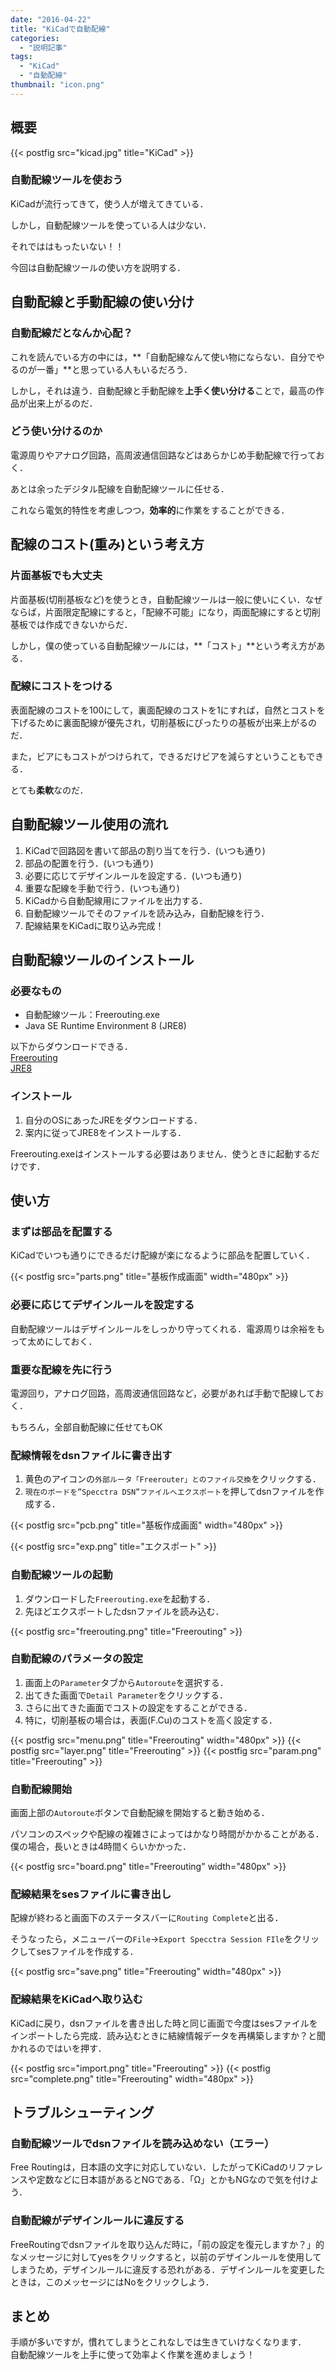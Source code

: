 ```yaml
---
date: "2016-04-22"
title: "KiCadで自動配線"
categories:
  - "説明記事"
tags:
  - "KiCad"
  - "自動配線"
thumbnail: "icon.png"
---
```


## 概要

{{< postfig src="kicad.jpg" title="KiCad" >}}

### 自動配線ツールを使おう

KiCadが流行ってきて，使う人が増えてきている．

しかし，自動配線ツールを使っている人は少ない．

それでははもったいない！！

今回は自動配線ツールの使い方を説明する．
<!--more-->

## 自動配線と手動配線の使い分け

### 自動配線だとなんか心配？

これを読んでいる方の中には，**「自動配線なんて使い物にならない．自分でやるのが一番」**と思っている人もいるだろう．

しかし，それは違う．自動配線と手動配線を**上手く使い分ける**ことで，最高の作品が出来上がるのだ．

### どう使い分けるのか

電源周りやアナログ回路，高周波通信回路などはあらかじめ手動配線で行っておく．

あとは余ったデジタル配線を自動配線ツールに任せる．

これなら電気的特性を考慮しつつ，**効率的**に作業をすることができる．

## 配線のコスト(重み)という考え方

### 片面基板でも大丈夫

片面基板(切削基板など)を使うとき，自動配線ツールは一般に使いにくい．なぜならば，片面限定配線にすると，「配線不可能」になり，両面配線にすると切削基板では作成できないからだ．

しかし，僕の使っている自動配線ツールには，**「コスト」**という考え方がある．

### 配線にコストをつける

表面配線のコストを100にして，裏面配線のコストを1にすれば，自然とコストを下げるために裏面配線が優先され，切削基板にぴったりの基板が出来上がるのだ．

また，ビアにもコストがつけられて，できるだけビアを減らすということもできる．

とても**柔軟**なのだ．

## 自動配線ツール使用の流れ

  1. KiCadで回路図を書いて部品の割り当てを行う．(いつも通り)
  1. 部品の配置を行う．(いつも通り)
  1. 必要に応じてデザインルールを設定する．(いつも通り)
  1. 重要な配線を手動で行う．(いつも通り)
  1. KiCadから自動配線用にファイルを出力する．
  1. 自動配線ツールでそのファイルを読み込み，自動配線を行う．
  1. 配線結果をKiCadに取り込み完成！

## 自動配線ツールのインストール

### 必要なもの

  * 自動配線ツール：Freerouting.exe
  * Java SE Runtime Environment 8 (JRE8)

以下からダウンロードできる．  
[Freerouting](https://github.com/freerouting/freerouting/raw/master/binaries/FreeRouting.exe)  
[JRE8](http://www.oracle.com/technetwork/java/javase/downloads/jre8-downloads-2133155.html)  

### インストール

  1. 自分のOSにあったJREをダウンロードする．
  1. 案内に従ってJRE8をインストールする．

Freerouting.exeはインストールする必要はありません．使うときに起動するだけです．

## 使い方

### まずは部品を配置する

KiCadでいつも通りにできるだけ配線が楽になるように部品を配置していく．

{{< postfig src="parts.png" title="基板作成画面" width="480px" >}}

### 必要に応じてデザインルールを設定する

自動配線ツールはデザインルールをしっかり守ってくれる．電源周りは余裕をもって太めにしておく．

### 重要な配線を先に行う

電源回り，アナログ回路，高周波通信回路など，必要があれば手動で配線しておく．

もちろん，全部自動配線に任せてもOK

### 配線情報をdsnファイルに書き出す

  1. 黄色のアイコンの`外部ルータ「Freerouter」とのファイル交換`をクリックする．
  1. `現在のボードを”Specctra DSN”ファイルへエクスポート`を押してdsnファイルを作成する．

{{< postfig src="pcb.png" title="基板作成画面" width="480px" >}}

{{< postfig src="exp.png" title="エクスポート" >}}

### 自動配線ツールの起動

  1. ダウンロードした`Freerouting.exe`を起動する．
  1. 先ほどエクスポートしたdsnファイルを読み込む．

{{< postfig src="freerouting.png" title="Freerouting" >}}

### 自動配線のパラメータの設定

  1. 画面上の`Parameter`タブから`Autoroute`を選択する．
  1. 出てきた画面で`Detail Parameter`をクリックする．
  1. さらに出てきた画面でコストの設定をすることができる．
  1. 特に，切削基板の場合は，表面(F.Cu)のコストを高く設定する．

{{< postfig src="menu.png" title="Freerouting" width="480px" >}}
{{< postfig src="layer.png" title="Freerouting" >}}
{{< postfig src="param.png" title="Freerouting" >}}

### 自動配線開始

画面上部の`Autoroute`ボタンで自動配線を開始すると動き始める．

パソコンのスペックや配線の複雑さによってはかなり時間がかかることがある．僕の場合，長いときは4時間くらいかかった．

{{< postfig src="board.png" title="Freerouting" width="480px" >}}

### 配線結果をsesファイルに書き出し

配線が終わると画面下のステータスバーに`Routing Complete`と出る．

そうなったら，メニューバーの`File`→`Export Specctra Session FIle`をクリックしてsesファイルを作成する．

{{< postfig src="save.png" title="Freerouting" width="480px" >}}

### 配線結果をKiCadへ取り込む

KiCadに戻り，dsnファイルを書き出した時と同じ画面で今度はsesファイルをインポートしたら完成．読み込むときに結線情報データを再構築しますか？と聞かれるのではいを押す．

{{< postfig src="import.png" title="Freerouting" >}}
{{< postfig src="complete.png" title="Freerouting" width="480px" >}}

## トラブルシューティング

### 自動配線ツールでdsnファイルを読み込めない（エラー）

Free Routingは，日本語の文字に対応していない．したがってKiCadのリファレンスや定数などに日本語があるとNGである．「Ω」とかもNGなので気を付けよう．

### 自動配線がデザインルールに違反する

FreeRoutingでdsnファイルを取り込んだ時に，「前の設定を復元しますか？」的なメッセージに対してyesをクリックすると，以前のデザインルールを使用してしまうため，デザインルールに違反する恐れがある．デザインルールを変更したときは，このメッセージにはNoをクリックしよう．

## まとめ

手順が多いですが，慣れてしまうとこれなしでは生きていけなくなります．  
自動配線ツールを上手に使って効率よく作業を進めましょう！

